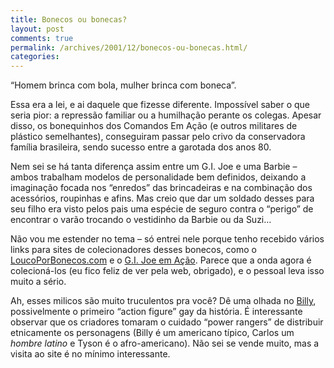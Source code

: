 ```yaml
---
title: Bonecos ou bonecas?
layout: post
comments: true
permalink: /archives/2001/12/bonecos-ou-bonecas.html/
categories:
---
```

&#8220;Homem brinca com bola, mulher brinca com boneca&#8221;.

Essa era a lei, e ai daquele que fizesse diferente. Impossível saber o que seria pior: a repressão familiar ou a humilhação perante os colegas. Apesar disso, os bonequinhos dos Comandos Em Ação (e outros militares de plástico semelhantes), conseguiram passar pelo crivo da conservadora família brasileira, sendo sucesso entre a garotada dos anos 80.

Nem sei se há tanta diferença assim entre um G.I. Joe e uma Barbie &#8211; ambos trabalham modelos de personalidade bem definidos, deixando a imaginação focada nos &#8220;enredos&#8221; das brincadeiras e na combinação dos acessórios, roupinhas e afins. Mas creio que dar um soldado desses para seu filho era visto pelos pais uma espécie de seguro contra o &#8220;perigo&#8221; de encontrar o varão trocando o vestidinho da Barbie ou da Suzi&#8230;

Não vou me estender no tema &#8211; só entrei nele porque tenho recebido vários links para sites de colecionadores desses bonecos, como o [LoucoPorBonecos.com][1] e o [G.I. Joe em Ação][2]. Parece que a onda agora é colecioná-los (eu fico feliz de ver pela web, obrigado), e o pessoal leva isso muito a sério.

Ah, esses milicos são muito truculentos pra você? Dê uma olhada no [Billy][3], possivelmente o primeiro &#8220;action figure&#8221; gay da história. É interessante observar que os criadores tomaram o cuidado &#8220;power rangers&#8221; de distribuir etnicamente os personagens (Billy é um americano típico, Carlos um *hombre latino* e Tyson é o afro-americano). Não sei se vende muito, mas a visita ao site é no mínimo interessante.

 [1]: http://www.loucoporbonecos.com.br/
 [2]: http://www.fortunecity.com/marina/pontoon/164/
 [3]: http://en.wikipedia.org/wiki/Billy_doll
